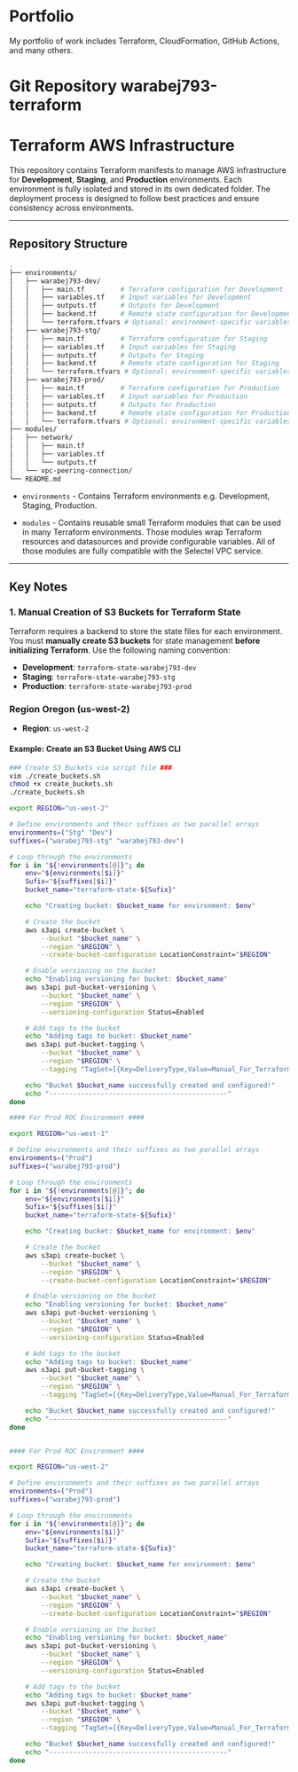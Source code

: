 # Portfolio
My portfolio of work includes Terraform, CloudFormation, GitHub Actions, and many others.


# Git Repository warabej793-terraform

# Terraform AWS Infrastructure

This repository contains Terraform manifests to manage AWS infrastructure for **Development**, **Staging**, and **Production** environments. Each environment is fully isolated and stored in its own dedicated folder. The deployment process is designed to follow best practices and ensure consistency across environments.

---

## Repository Structure
```bash
.
├── environments/
│   ├── warabej793-dev/
│   │   ├── main.tf         # Terraform configuration for Development
│   │   ├── variables.tf    # Input variables for Development
│   │   ├── outputs.tf      # Outputs for Development
│   │   ├── backend.tf      # Remote state configuration for Development
│   │   └── terraform.tfvars # Optional: environment-specific variables
│   ├── warabej793-stg/
│   │   ├── main.tf         # Terraform configuration for Staging
│   │   ├── variables.tf    # Input variables for Staging
│   │   ├── outputs.tf      # Outputs for Staging
│   │   ├── backend.tf      # Remote state configuration for Staging
│   │   └── terraform.tfvars # Optional: environment-specific variables
│   ├── warabej793-prod/
│   │   ├── main.tf         # Terraform configuration for Production
│   │   ├── variables.tf    # Input variables for Production
│   │   ├── outputs.tf      # Outputs for Production
│   │   ├── backend.tf      # Remote state configuration for Production
│   │   └── terraform.tfvars # Optional: environment-specific variables
├── modules/
│   ├── network/
│   │   ├── main.tf
│   │   ├── variables.tf
│   │   └── outputs.tf
│   └── vpc-peering-connection/
└── README.md
```
  * `environments` - Contains Terraform environments e.g. Development, Staging, Production.

  * `modules` - Contains reusable small Terraform modules that can be used in
  many Terraform environments.
  Those modules wrap Terraform resources and datasources and provide
  configurable variables.
  All of those modules are fully compatible with the Selectel VPC service.

---

## Key Notes

### 1. **Manual Creation of S3 Buckets for Terraform State**

Terraform requires a backend to store the state files for each environment. You must **manually create S3 buckets** for state management **before initializing Terraform**. Use the following naming convention:

- **Development**: `terraform-state-warabej793-dev`
- **Staging**: `terraform-state-warabej793-stg`
- **Production**: `terraform-state-warabej793-prod`

### Region Oregon (us-west-2)
- **Region**: `us-west-2`

#### Example: Create an S3 Bucket Using AWS CLI
```bash
### Create S3 Buckets via script file ###
vim ./create_buckets.sh
chmod +x create_buckets.sh
./create_buckets.sh
```

```bash
export REGION="us-west-2"

# Define environments and their suffixes as two parallel arrays
environments=("Stg" "Dev")
suffixes=("warabej793-stg" "warabej793-dev")

# Loop through the environments
for i in "${!environments[@]}"; do
    env="${environments[$i]}"
    Sufix="${suffixes[$i]}"
    bucket_name="terraform-state-${Sufix}"

    echo "Creating bucket: $bucket_name for environment: $env"

    # Create the bucket
    aws s3api create-bucket \
        --bucket "$bucket_name" \
        --region "$REGION" \
        --create-bucket-configuration LocationConstraint="$REGION"

    # Enable versioning on the bucket
    echo "Enabling versioning for bucket: $bucket_name"
    aws s3api put-bucket-versioning \
        --bucket "$bucket_name" \
        --region "$REGION" \
        --versioning-configuration Status=Enabled

    # Add tags to the bucket
    echo "Adding tags to bucket: $bucket_name"
    aws s3api put-bucket-tagging \
        --bucket "$bucket_name" \
        --region "$REGION" \
        --tagging "TagSet=[{Key=DeliveryType,Value=Manual_For_Terraform},{Key=Environment,Value=$env},{Key=ObjectType,Value=S3}]"

    echo "Bucket $bucket_name successfully created and configured!"
    echo "---------------------------------------------"
done

#### For Prod ROC Environment ####

export REGION="us-west-1"

# Define environments and their suffixes as two parallel arrays
environments=("Prod")
suffixes=("warabej793-prod")

# Loop through the environments
for i in "${!environments[@]}"; do
    env="${environments[$i]}"
    Sufix="${suffixes[$i]}"
    bucket_name="terraform-state-${Sufix}"

    echo "Creating bucket: $bucket_name for environment: $env"

    # Create the bucket
    aws s3api create-bucket \
        --bucket "$bucket_name" \
        --region "$REGION" \
        --create-bucket-configuration LocationConstraint="$REGION"

    # Enable versioning on the bucket
    echo "Enabling versioning for bucket: $bucket_name"
    aws s3api put-bucket-versioning \
        --bucket "$bucket_name" \
        --region "$REGION" \
        --versioning-configuration Status=Enabled

    # Add tags to the bucket
    echo "Adding tags to bucket: $bucket_name"
    aws s3api put-bucket-tagging \
        --bucket "$bucket_name" \
        --region "$REGION" \
        --tagging "TagSet=[{Key=DeliveryType,Value=Manual_For_Terraform},{Key=Environment,Value=$env},{Key=ObjectType,Value=S3}]"

    echo "Bucket $bucket_name successfully created and configured!"
    echo "---------------------------------------------"
done


#### For Prod ROC Environment ####

export REGION="us-west-2"

# Define environments and their suffixes as two parallel arrays
environments=("Prod")
suffixes=("warabej793-prod")

# Loop through the environments
for i in "${!environments[@]}"; do
    env="${environments[$i]}"
    Sufix="${suffixes[$i]}"
    bucket_name="terraform-state-${Sufix}"

    echo "Creating bucket: $bucket_name for environment: $env"

    # Create the bucket
    aws s3api create-bucket \
        --bucket "$bucket_name" \
        --region "$REGION" \
        --create-bucket-configuration LocationConstraint="$REGION"

    # Enable versioning on the bucket
    echo "Enabling versioning for bucket: $bucket_name"
    aws s3api put-bucket-versioning \
        --bucket "$bucket_name" \
        --region "$REGION" \
        --versioning-configuration Status=Enabled

    # Add tags to the bucket
    echo "Adding tags to bucket: $bucket_name"
    aws s3api put-bucket-tagging \
        --bucket "$bucket_name" \
        --region "$REGION" \
        --tagging "TagSet=[{Key=DeliveryType,Value=Manual_For_Terraform},{Key=Environment,Value=$env},{Key=ObjectType,Value=S3}]"

    echo "Bucket $bucket_name successfully created and configured!"
    echo "---------------------------------------------"
done
```
